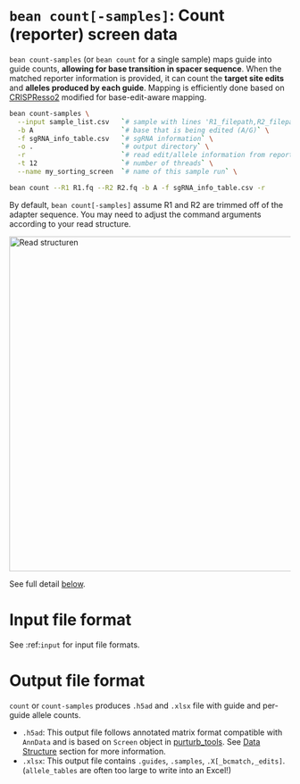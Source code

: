 # `bean count[-samples]`: Count (reporter) screen data  
`bean count-samples` (or `bean count` for a single sample) maps guide into guide counts, **allowing for base transition in spacer sequence**. When the matched reporter information is provided, it can count the **target site edits** and **alleles produced by each guide**. Mapping is efficiently done based on [CRISPResso2](https://github.com/pinellolab/CRISPResso2) modified for base-edit-aware mapping.



```bash
bean count-samples \
  --input sample_list.csv   `# sample with lines 'R1_filepath,R2_filepath,sample_name\n'` \
  -b A                      `# base that is being edited (A/G)` \
  -f sgRNA_info_table.csv   `# sgRNA information` \
  -o .                      `# output directory` \
  -r                        `# read edit/allele information from reporter` \
  -t 12                     `# number of threads` \
  --name my_sorting_screen  `# name of this sample run` \
```
```bash
bean count --R1 R1.fq --R2 R2.fq -b A -f sgRNA_info_table.csv -r
```
By default, `bean count[-samples]` assume R1 and R2 are trimmed off of the adapter sequence. You may need to adjust the command arguments according to your read structure. 

   <img src="/crispr-bean/assets/sequence_struct.png" alt="Read structuren" width="600"/>  

See full detail [below](#full-parameters).

# Input file format
See :ref:`input` for input file formats.

# Output file format
`count` or `count-samples` produces `.h5ad` and `.xlsx` file with guide and per-guide allele counts.  
* `.h5ad`: This output file follows annotated matrix format compatible with `AnnData` and is based on `Screen` object in [purturb_tools](https://github.com/pinellolab/perturb-tools). See [Data Structure](#data-structure) section for more information.  
* `.xlsx`: This output file contains `.guides`, `.samples`, `.X[_bcmatch,_edits]`. (`allele_tables` are often too large to write into an Excel!)  
